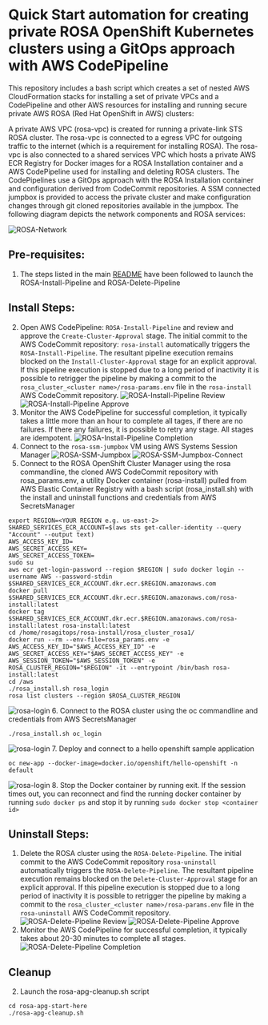 # Quick Start automation for creating private ROSA OpenShift Kubernetes clusters using a GitOps approach with AWS CodePipeline

This repository includes a bash script which creates a set of nested AWS CloudFormation stacks for installing a set of private VPCs and a CodePipeline and other AWS resources for installing and running secure private AWS ROSA (Red Hat OpenShift in AWS) clusters:

A private AWS VPC (rosa-vpc) is created for running a private-link STS ROSA cluster. The rosa-vpc is connected to a egress VPC for outgoing traffic to the internet (which is a requirement for installing ROSA). The rosa-vpc is also connected to a shared services VPC which hosts a private AWS ECR Registry for Docker images for a ROSA Installation container and a AWS CodePipeline used for installing and deleting ROSA clusters. The CodePipelines use a GitOps approach with the ROSA Installation container and configuration derived from CodeCommit repositories. A SSM connected jumpbox is provided to access the private cluster and make configuration changes through git cloned repositories available in the jumpbox. The following diagram depicts the network components and ROSA services:

![ROSA-Network](images/rosa-arch.png?raw=true "ROSA Network")


## Pre-requisites:
1. The steps listed in the main [README](../README.md) have been followed to launch the ROSA-Install-Pipeline and ROSA-Delete-Pipeline

## Install Steps:

2. Open AWS CodePipeline: `ROSA-Install-Pipeline` and review and approve the `Create-Cluster-Approval` stage. The initial commit to the AWS CodeCommit repository: `rosa-install` automatically triggers the `ROSA-Install-Pipeline`. The resultant pipeline execution remains blocked on the `Install-Cluster-Approval` stage for an explicit approval. If this pipeline execution is stopped due to a long period of inactivity it is possible to retrigger the pipeline by making a commit to the `rosa_cluster_<cluster name>/rosa-params.env` file in the `rosa-install` AWS CodeCommit repository.
![ROSA-Install-Pipeline Review](images/ROSA-Install-Pipeline-Review.png?raw=true "ROSA Install Pipeline Review")
![ROSA-Install-Pipeline Approve](images/ROSA-Install-Pipeline-Approve.png?raw=true "ROSA Install Pipeline Approve")
3. Monitor the AWS CodePipeline for successful completion, it typically takes a little more than an hour to complete all tages, if there are no failures. If there any failures, it is possible to retry any stage. All stages are idempotent.
![ROSA-Install-Pipeline Completion](images/ROSA-Install-Pipeline-Completion.png?raw=true "ROSA Install Pipeline Completion")
4. Connect to the `rosa-ssm-jumpbox` VM using AWS Systems Session Manager
![ROSA-SSM-Jumpbox](images/ROSA-SSM-Jumpbox.png?raw=true "Connect to the ROSA SSM Jumpbox")
![ROSA-SSM-Jumpbox-Connect](images/ROSA-SSM-Jumpbox-Connect.png?raw=true "Connect to the ROSA SSM Jumpbox Connect")
5. Connect to the ROSA OpenShift Cluster Manager using the rosa commandline, the cloned AWS CodeCommit repository with rosa_params.env, a utility Docker container (rosa-install) pulled from AWS Elastic Container Registry with a bash script (rosa_install.sh) with the install and uninstall functions and credentials from AWS SecretsManager
```
export REGION=<YOUR REGION e.g. us-east-2>
SHARED_SERVICES_ECR_ACCOUNT=$(aws sts get-caller-identity --query "Account" --output text)
AWS_ACCESS_KEY_ID=
AWS_SECRET_ACCESS_KEY=
AWS_SECRET_ACCESS_TOKEN=
sudo su
aws ecr get-login-password --region $REGION | sudo docker login --username AWS --password-stdin $SHARED_SERVICES_ECR_ACCOUNT.dkr.ecr.$REGION.amazonaws.com
docker pull $SHARED_SERVICES_ECR_ACCOUNT.dkr.ecr.$REGION.amazonaws.com/rosa-install:latest
docker tag $SHARED_SERVICES_ECR_ACCOUNT.dkr.ecr.$REGION.amazonaws.com/rosa-install:latest rosa-install:latest
cd /home/rosagitops/rosa-install/rosa_cluster_rosa1/
docker run --rm --env-file=rosa_params.env -e AWS_ACCESS_KEY_ID="$AWS_ACCESS_KEY_ID" -e AWS_SECRET_ACCESS_KEY="$AWS_SECRET_ACCESS_KEY" -e AWS_SESSION_TOKEN="$AWS_SESSION_TOKEN" -e ROSA_CLUSTER_REGION="$REGION" -it --entrypoint /bin/bash rosa-install:latest
cd /aws
./rosa_install.sh rosa_login
rosa list clusters --region $ROSA_CLUSTER_REGION
```
![rosa-login](images/rosa-login.png?raw=true "rosa login")
6. Connect to the ROSA cluster using the oc commandline and credentials from AWS SecretsManager
```
./rosa_install.sh oc_login
```
![rosa-login](images/rosa-oc-login.png?raw=true "oc login")
7. Deploy and connect to a hello openshift sample application
```
oc new-app --docker-image=docker.io/openshift/hello-openshift -n default
```
![rosa-login](images/rosa-app-deploy.png?raw=true "oc new-app")
8. Stop the Docker container by running exit. If the session times out, you can reconnect and find the running docker container by running `sudo docker ps` and stop it by running `sudo docker stop <container id>`

## Uninstall Steps:
1. Delete the ROSA cluster using the `ROSA-Delete-Pipeline`. The initial commit to the AWS CodeCommit repository `rosa-uninstall` automatically triggers the `ROSA-Delete-Pipeline`. The resultant pipeline execution remains blocked on the `Delete-Cluster-Approval` stage for an explicit approval. If this pipeline execution is stopped due to a long period of inactivity it is possible to retrigger the pipeline by making a commit to the `rosa_cluster_<cluster name>/rosa-params.env` file in the `rosa-uninstall` AWS CodeCommit repository.
![ROSA-Delete-Pipeline Review](images/ROSA-Delete-Pipeline-Review.png?raw=true "ROSA Delete Pipeline Review")
![ROSA-Delete-Pipeline Approve](images/ROSA-Delete-Pipeline-Approve.png?raw=true "ROSA Delete Pipeline Approve")
2. Monitor the AWS CodePipeline for successful completion, it typically takes about 20-30 minutes to complete all stages.
![ROSA-Delete-Pipeline Completion](images/ROSA-Delete-Pipeline-Completion.png?raw=true "ROSA Delete Pipeline Completion")


## Cleanup
2. Launch the rosa-apg-cleanup.sh script
```
cd rosa-apg-start-here
./rosa-apg-cleanup.sh 
```
